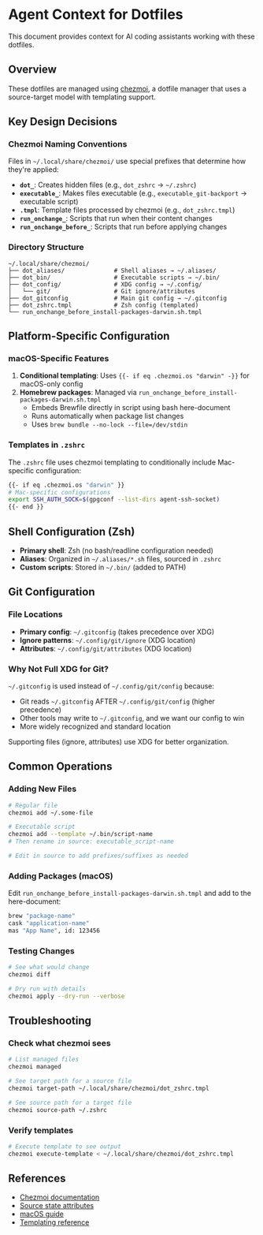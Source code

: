 # Agent Context for Dotfiles

This document provides context for AI coding assistants working with these dotfiles.

## Overview

These dotfiles are managed using [chezmoi](https://www.chezmoi.io/), a dotfile manager that uses a source-target model with templating support.

## Key Design Decisions

### Chezmoi Naming Conventions

Files in `~/.local/share/chezmoi/` use special prefixes that determine how they're applied:

- **`dot_`**: Creates hidden files (e.g., `dot_zshrc` → `~/.zshrc`)
- **`executable_`**: Makes files executable (e.g., `executable_git-backport` → executable script)
- **`.tmpl`**: Template files processed by chezmoi (e.g., `dot_zshrc.tmpl`)
- **`run_onchange_`**: Scripts that run when their content changes
- **`run_onchange_before_`**: Scripts that run before applying changes

### Directory Structure

```
~/.local/share/chezmoi/
├── dot_aliases/              # Shell aliases → ~/.aliases/
├── dot_bin/                  # Executable scripts → ~/.bin/
├── dot_config/               # XDG config → ~/.config/
│   └── git/                  # Git ignore/attributes
├── dot_gitconfig             # Main git config → ~/.gitconfig
├── dot_zshrc.tmpl            # Zsh config (templated)
└── run_onchange_before_install-packages-darwin.sh.tmpl
```

## Platform-Specific Configuration

### macOS-Specific Features

1. **Conditional templating**: Uses `{{- if eq .chezmoi.os "darwin" -}}` for macOS-only config
2. **Homebrew packages**: Managed via `run_onchange_before_install-packages-darwin.sh.tmpl`
   - Embeds Brewfile directly in script using bash here-document
   - Runs automatically when package list changes
   - Uses `brew bundle --no-lock --file=/dev/stdin`

### Templates in `.zshrc`

The `.zshrc` file uses chezmoi templating to conditionally include Mac-specific configuration:

```bash
{{- if eq .chezmoi.os "darwin" }}
# Mac-specific configurations
export SSH_AUTH_SOCK=$(gpgconf --list-dirs agent-ssh-socket)
{{- end }}
```

## Shell Configuration (Zsh)

- **Primary shell**: Zsh (no bash/readline configuration needed)
- **Aliases**: Organized in `~/.aliases/*.sh` files, sourced in `.zshrc`
- **Custom scripts**: Stored in `~/.bin/` (added to PATH)

## Git Configuration

### File Locations

- **Primary config**: `~/.gitconfig` (takes precedence over XDG)
- **Ignore patterns**: `~/.config/git/ignore` (XDG location)
- **Attributes**: `~/.config/git/attributes` (XDG location)

### Why Not Full XDG for Git?

`~/.gitconfig` is used instead of `~/.config/git/config` because:
- Git reads `~/.gitconfig` AFTER `~/.config/git/config` (higher precedence)
- Other tools may write to `~/.gitconfig`, and we want our config to win
- More widely recognized and standard location

Supporting files (ignore, attributes) use XDG for better organization.

## Common Operations

### Adding New Files

```bash
# Regular file
chezmoi add ~/.some-file

# Executable script
chezmoi add --template ~/.bin/script-name
# Then rename in source: executable_script-name

# Edit in source to add prefixes/suffixes as needed
```

### Adding Packages (macOS)

Edit `run_onchange_before_install-packages-darwin.sh.tmpl` and add to the here-document:

```bash
brew "package-name"
cask "application-name"
mas "App Name", id: 123456
```

### Testing Changes

```bash
# See what would change
chezmoi diff

# Dry run with details
chezmoi apply --dry-run --verbose
```
## Troubleshooting

### Check what chezmoi sees

```bash
# List managed files
chezmoi managed

# See target path for a source file
chezmoi target-path ~/.local/share/chezmoi/dot_zshrc.tmpl

# See source path for a target file
chezmoi source-path ~/.zshrc
```

### Verify templates

```bash
# Execute template to see output
chezmoi execute-template < ~/.local/share/chezmoi/dot_zshrc.tmpl
```

## References

- [Chezmoi documentation](https://www.chezmoi.io/)
- [Source state attributes](https://www.chezmoi.io/reference/source-state-attributes/)
- [macOS guide](https://www.chezmoi.io/user-guide/machines/macos/)
- [Templating reference](https://www.chezmoi.io/reference/templates/)
